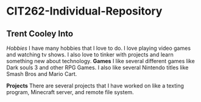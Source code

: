 # CIT262-Individual-Repository
## Trent Cooley Into
_Hobbies_
I have many hobbies that I love to do. I love playing video games and watching tv shows. I also love to tinker with projects and learn something new about technology.
__Games__
I like several different games like Dark souls 3 and other RPG Games. I also like several Nintendo titles like Smash Bros and Mario Cart.

__Projects__
There are several projects that I have worked on like a texting program, Minecraft server, and remote file system.